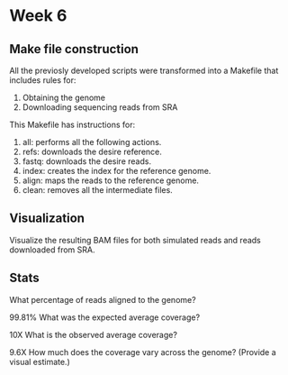 # Week 6
## Make file construction 
All the previosly developed scripts were transformed  into a Makefile that includes rules for:
  1. Obtaining the genome
  2. Downloading sequencing reads from SRA


This Makefile has instructions for:


  1. all: performs all the following actions.
  2. refs: downloads the desire reference.
  3. fastq: downloads the desire reads.
  4. index: creates the index for the reference genome.
  5. align: maps the reads to the reference genome.
  6. clean: removes all the intermediate files. 

## Visualization 
Visualize the resulting BAM files for both simulated reads and reads downloaded from SRA.

## Stats 
What percentage of reads aligned to the genome?

  99.81%
What was the expected average coverage?

  10X
What is the observed average coverage?

  9.6X
How much does the coverage vary across the genome? (Provide a visual estimate.)

  

